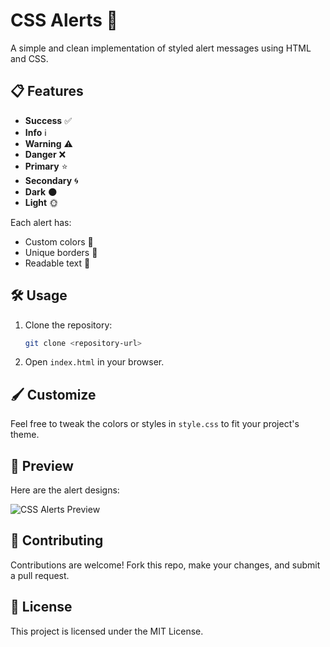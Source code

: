 # CSS Alerts 🚨

A simple and clean implementation of styled alert messages using HTML and CSS.

## 📋 Features
- **Success** ✅
- **Info** ℹ️
- **Warning** ⚠️
- **Danger** ❌
- **Primary** ⭐
- **Secondary** 🌀
- **Dark** 🌑
- **Light** 🌞

Each alert has:
- Custom colors 🎨
- Unique borders 📏
- Readable text 📝

## 🛠 Usage
1. Clone the repository:
   ```bash
   git clone <repository-url>
   ```
2. Open `index.html` in your browser.

## 🖌 Customize
Feel free to tweak the colors or styles in `style.css` to fit your project's theme.

## 🚀 Preview
Here are the alert designs:

![CSS Alerts Preview](https://via.placeholder.com/1000x400?text=CSS+Alerts+Preview)

## 🤝 Contributing
Contributions are welcome! Fork this repo, make your changes, and submit a pull request.

## 📝 License
This project is licensed under the MIT License.
